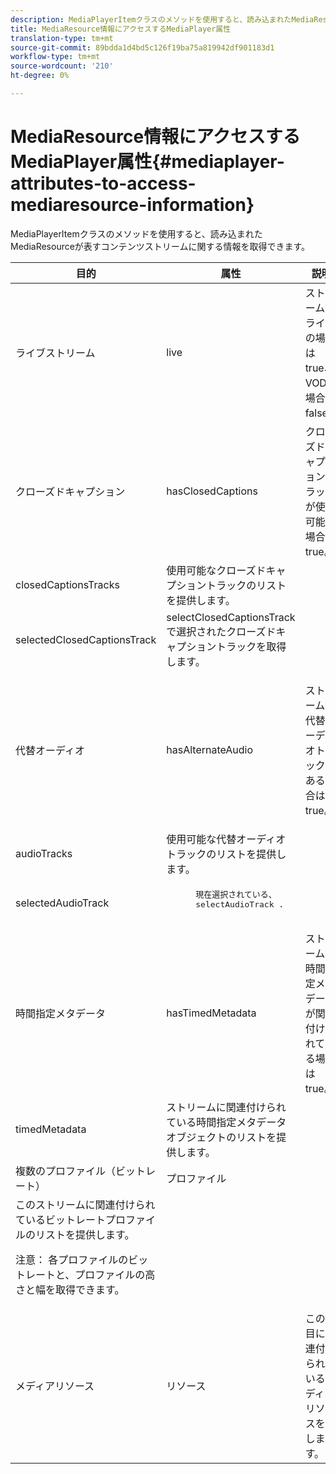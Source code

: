 ```yaml
---
description: MediaPlayerItemクラスのメソッドを使用すると、読み込まれたMediaResourceが表すコンテンツストリームに関する情報を取得できます。
title: MediaResource情報にアクセスするMediaPlayer属性
translation-type: tm+mt
source-git-commit: 89bdda1d4bd5c126f19ba75a819942df901183d1
workflow-type: tm+mt
source-wordcount: '210'
ht-degree: 0%

---
```



# MediaResource情報にアクセスするMediaPlayer属性{#mediaplayer-attributes-to-access-mediaresource-information}

MediaPlayerItemクラスのメソッドを使用すると、読み込まれたMediaResourceが表すコンテンツストリームに関する情報を取得できます。

<table frame="all" colsep="1" rowsep="1" id="table_46225307CA5B4BB1869576E0B9141E38"> 
 <thead> 
  <tr rowsep="1"> 
   <th colname="1" class="entry"> 目的 </th> 
   <th colname="2" class="entry"> 属性 </th> 
   <th colname="3" class="entry"> 説明 </th> 
  </tr> 
 </thead>
 <tbody> 
  <tr rowsep="1"> 
   <td colname="1"> ライブストリーム </td> 
   <td colname="2"> <span class="codeph"> live  </span> </td> 
   <td colname="3"> ストリームがライブの場合はtrue、VODの場合はfalse。 </td> 
  </tr> 
  <tr rowsep="1"> 
   <td colname="1" morerows="2"> クローズドキャプション </td> 
   <td colname="2"> <span class="codeph"> hasClosedCaptions  </span> </td> 
   <td colname="3"> クローズドキャプショントラックが使用可能な場合はtrue。 </td> 
  </tr> 
  <tr rowsep="1"> 
   <td colname="2"> <span class="codeph"> closedCaptionsTracks  </span> </td> 
   <td colname="3"> 使用可能なクローズドキャプショントラックのリストを提供します。 </td> 
  </tr> 
  <tr rowsep="1"> 
   <td colname="2"> <span class="codeph"> selectedClosedCaptionsTrack  </span> </td> 
   <td colname="3"> <span class="codeph"> selectClosedCaptionsTrack </span>で選択されたクローズドキャプショントラックを取得します。 </td> 
  </tr> 
  <tr rowsep="1"> 
   <td colname="1" morerows="2"> 代替オーディオ </td> 
   <td colname="2"> <span class="codeph"> hasAlternateAudio  </span> </td> 
   <td colname="3"> <p>ストリームに代替オーディオトラックがある場合はtrue。 </p> </td> 
  </tr> 
  <tr rowsep="1"> 
   <td colname="2"> <span class="codeph"> audioTracks  </span> </td> 
   <td colname="3"> 使用可能な代替オーディオトラックのリストを提供します。 </td> 
  </tr> 
  <tr rowsep="1"> 
   <td colname="2"> <span class="codeph"> selectedAudioTrack  </span> </td> 
   <td colname="3"> 
    <pre>
      現在選択されている、 
     <span class="codeph"> selectAudioTrack </span>. 
    </pre> </td> 
  </tr> 
  <tr rowsep="1"> 
   <td colname="1" morerows="1"> 時間指定メタデータ </td> 
   <td colname="2"> <span class="codeph"> hasTimedMetadata  </span> </td> 
   <td colname="3"> ストリームに時間指定メタデータが関連付けられている場合はtrue。 </td> 
  </tr> 
  <tr rowsep="1"> 
   <td colname="2"> <span class="codeph"> timedMetadata  </span> </td> 
   <td colname="3"> ストリームに関連付けられている時間指定メタデータオブジェクトのリストを提供します。 </td> 
  </tr> 
  <tr rowsep="1"> 
   <td colname="1" morerows="1"> 複数のプロファイル（ビットレート） </td> 
   <td colname="2" morerows="1"> <span class="codeph"> プロファイル  </span> </td> 
   <td colname="3"> </td> 
  </tr> 
  <tr rowsep="1"> 
   <td colname="3"> このストリームに関連付けられているビットレートプロファイルのリストを提供します。 <p>注意： 各プロファイルのビットレートと、プロファイルの高さと幅を取得できます。 </p> </td> 
  </tr> 
  <tr rowsep="1"> 
   <td colname="1"> メディアリソース </td> 
   <td colname="2"> <span class="codeph"> リソース  </span> </td> 
   <td colname="3"> この項目に関連付けられているメディアリソースを返します。 </td> 
  </tr> 
 </tbody> 
</table>

